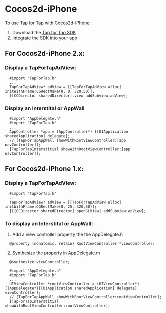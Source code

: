 # Cocos2d-iPhone

To use Tap for Tap with Cocos2d-iPhone:

1. Download the [Tap for Tap SDK](https://github.com/tapfortap/Documentation/raw/master/downloads/TapForTap-iOS-SDK.zip)
2. [Integrate](http://tapfortap.com/doc/iOS) the SDK into your app

## For Cocos2d-iPhone 2.x:

### Display a TapForTapAdView:

```objc
  #import "TapForTap.h"
  ...
  TapForTapAdView* adView = [[TapForTapAdView alloc] initWithFrame:CGRectMake(0, 0, 320,50)];
  [[CCDirector sharedDirector].view addSubview:adView];
```

### Display an Interstital or AppWall

```objc
  #import "AppDelegate.h"
  #import "TapForTap.h"
  ...
  AppController *app = (AppController*) [[UIApplication sharedApplication] delegate];
  // [TapForTapAppWall showWithRootViewController:[app navController]];
  [TapForTapInterstitial showWithRootViewController:[app navController]];
```

## For Cocos2d-iPhone 1.x:

### Display a TapForTapAdView:

```objc
  #import "TapForTap.h"
  ...
  TapForTapAdView* adView = [[TapForTapAdView alloc] initWithFrame:CGRectMake(0, 25, 320,50)];
  [[[CCDirector sharedDirector] openGLView] addSubview:adView];
```

### To display an Interstital or AppWall:

1) Add a view controller property the the AppDelegate.h

```objc
  @property (nonatomic, retain) RootViewController *viewController;
```

2) Synthesize the property in AppDelegate.m

```objc
  @synthesize viewController;
```

```objc
  #import "AppDelegate.h"
  #import "TapForTap.h"
  ...
  UIViewController *rootViewController = (UIViewController*)[(AppDelegate*)[[UIApplication sharedApplication] delegate] viewController];
  // [TapForTapAppWall showWithRootViewController:rootViewController];
  [TapForTapInterstitial showWithRootViewController:rootViewController];
```
